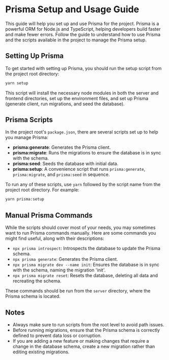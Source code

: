 # Prisma Setup and Usage Guide

This guide will help you set up and use Prisma for the project. Prisma is a powerful ORM for Node.js and TypeScript, helping developers build faster and make fewer errors. Follow the guide to understand how to use Prisma and the scripts available in the project to manage the Prisma setup.

## Setting Up Prisma

To get started with setting up Prisma, you should run the setup script from the project root directory:

```sh
yarn setup
```

This script will install the necessary node modules in both the server and frontend directories, set up the environment files, and set up Prisma (generate client, run migrations, and seed the database).

## Prisma Scripts

In the project root's `package.json`, there are several scripts set up to help you manage Prisma:

- **prisma:generate**: Generates the Prisma client.
- **prisma:migrate**: Runs the migrations to ensure the database is in sync with the schema.
- **prisma:seed**: Seeds the database with initial data.
- **prisma:setup**: A convenience script that runs `prisma:generate`, `prisma:migrate`, and `prisma:seed` in sequence.

To run any of these scripts, use `yarn` followed by the script name from the project root directory. For example:

```sh
yarn prisma:setup
```

## Manual Prisma Commands

While the scripts should cover most of your needs, you may sometimes want to run Prisma commands manually. Here are some commands you might find useful, along with their descriptions:

- `npx prisma introspect`: Introspects the database to update the Prisma schema.
- `npx prisma generate`: Generates the Prisma client.
- `npx prisma migrate dev --name init`: Ensures the database is in sync with the schema, naming the migration 'init'.
- `npx prisma migrate reset`: Resets the database, deleting all data and recreating the schema.

These commands should be run from the `server` directory, where the Prisma schema is located.

## Notes

- Always make sure to run scripts from the root level to avoid path issues.
- Before running migrations, ensure that the Prisma schema is correctly defined to prevent data loss or corruption.
- If you are adding a new feature or making changes that require a change in the database schema, create a new migration rather than editing existing migrations.
